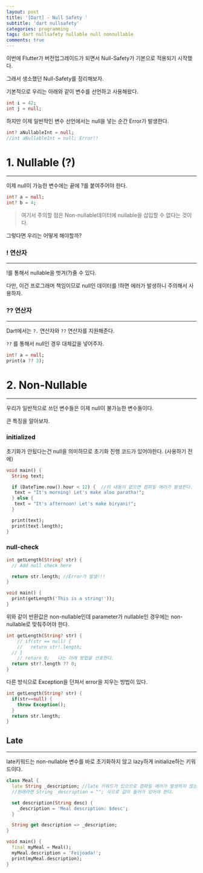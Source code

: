 ```yaml
---
layout: post
title: '[Dart] - Null Safety '
subtitle: 'dart nullsafety'
categories: programming
tags: dart nullsafety nullable null nonnullable
comments: true
---
```


이번에 Flutter가 버전업그레이드가 되면서 Null-Safety가 기본으로 적용되기 시작했다.

그래서 생소했던 Null-Safety를 정리해보자.

기본적으로 우리는 아래와 같이 변수를 선언하고 사용해왔다.

```dart
int i = 42;
int j = null;
```

하지만 이제 일반적인 변수 선언에서는 null을 넣는 순간 Error가 발생한다.

```dart
int? aNullableInt = null;
//int aNullableInt = null; Error!!
```

# 1. Nullable (?)

---

이제 null이 가능한 변수에는 끝에 ?를 붙여주어야 한다.

```dart
int? a = null;
int? b = 4;
```

> 여기서 주의할 점은 Non-nullable데이터에 nullable을 삽입할 수 없다는 것이다.

그렇다면 우리는 어떻게 해야할까?

### ! 연산자

---

!를 통해서 nullable을 벗겨(?)줄 수 있다.

다만, 이건 프로그래머 책임이므로 null인 데이터를 !하면 에러가 발생하니 주의해서 사용하자.

### ?? 연산자

---

Dart에서는 `?.` 연산자와 `??` 연산자를 지원해준다.

`??` 를 통해서 null인 경우 대체값을 넣어주자.

```dart
int? a = null;
print(a ?? 3);
```

# 2. Non-Nullable

---

우리가 일반적으로 쓰던 변수들은 이제 null이 불가능한 변수들이다.

큰 특징을 알아보자.

### initialized

초기화가 안됬다는건 null을 의미하므로 초기화 진행 코드가 있어야한다. (사용하기 전에)

```dart
void main() {
  String text;

  if (DateTime.now().hour < 12) {  //이 내용이 없으면 컴파일 에러가 발생한다.
   text = "It's morning! Let's make aloo paratha!";
  } else {
   text = "It's afternoon! Let's make biryani!";
  }

  print(text);
  print(text.length);
}
```

### null-check

```dart
int getLength(String? str) {
  // Add null check here

  return str.length; //Error가 발생!!!
}

void main() {
  print(getLength('This is a string!'));
}
```

위와 같이 반환값은 non-nullable인데 parameter가 nullable인 경우에는 non-nullable로 맞춰주어야 한다.

```dart
int getLength(String? str) {
	// if(str == null) {
	//   return str!.length;
  // }
	// return 0;   나는 아래 방법을 선호한다.
  return str?.length ?? 0;
}
```

다른 방식으로 Exception을 던져서 error을 지우는 방법이 있다.

```dart
int getLength(String? str) {
  if(str==null) {
    throw Exception();
  }
  return str.length;
}
```

## Late

---

late키워드는 non-nullable 변수를 바로 초기화하지 않고 lazy하게 initialize하는 키워드이다.

```dart
class Meal {
  late String _description; //late 키워드가 있으므로 컴파일 에러가 발생하지 않는다.
  //원래라면 String _description = ""; 식으로 값이 들어가 있어야 한다.

  set description(String desc) {
    _description = 'Meal description: $desc';
  }

  String get description => _description;
}

void main() {
  final myMeal = Meal();
  myMeal.description = 'Feijoada!';
  print(myMeal.description);
}
```
